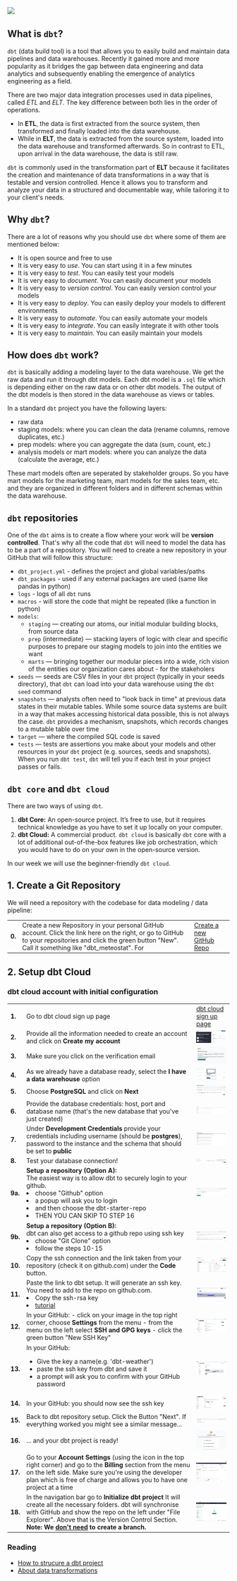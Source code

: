 ![](./images/dbt_foundation.jpg)

## What is `dbt`?
`dbt` (data build tool) is a tool that allows you to easily build and maintain data pipelines and data warehouses. Recently it gained more and more popularity as it bridges the gap between data engineering and data analytics and subsequently enabling the emergence of analytics engineering as a field.

There are two major data integration processes used in data pipelines, called *ETL* and *ELT*. The key difference between both lies in the order of operations. 

- In **ETL**, the data is first extracted from the source system, then transformed and finally loaded into the data warehouse. 
- While in **ELT**, the data is extracted from the source system, loaded into the data warehouse and transformed afterwards. So in contrast to ETL, upon arrival in the data warehouse, the data is still raw. 

`dbt` is commonly used in the transformation part of **ELT** because it facilitates the creation and maintenance of data transformations in a way that is testable and version controlled. Hence it allows you to transform and analyze your data in a structured and documentable way, while tailoring it to your client's needs.

## Why `dbt`?
There are a lot of reasons why you should use `dbt` where some of them are mentioned below:
- It is open source and free to use
- It is very easy to *use*. You can start using it in a few minutes
- It is very easy to *test*. You can easily test your models
- It is very easy to *document*. You can easily document your models
- It is very easy to *version control*. You can easily version control your models
- It is very easy to *deploy*. You can easily deploy your models to different environments
- It is very easy to *automate*. You can easily automate your models
- It is very easy to *integrate*. You can easily integrate it with other tools
- It is very easy to *maintain*. You can easily maintain your models

## How does `dbt` work?
`dbt` is basically adding a modeling layer to the data warehouse. We get the raw data and run it through dbt models. Each dbt model is a `.sql` file which is depending either on the raw data or on other dbt models. The output of the dbt models is then stored in the data warehouse as views or tables.

In a standard `dbt` project you have the following layers:

- raw data
- staging models: where you can clean the data (rename columns, remove duplicates, etc.)
- prep models: where you can aggregate the data (sum, count, etc.)
- analysis models or mart models: where you can analyze the data (calculate the average, etc.)

These mart models often are seperated by stakeholder groups. So you have mart models for the marketing team, mart models for the sales team, etc. and they are organized in different folders and in different schemas within the data warehouse.

## `dbt` repositories

One of the `dbt` aims is to create a flow where your work will be **version controlled**. That's why all the code that `dbt` will need to model the data has to be a part of a repository. You will need to create a new repository in your GitHub that will follow this structure:
- `dbt_project.yml` - defines the project and global variables/paths
- `dbt_packages` - used if any external packages are used (same like pandas in python)
- `logs` - logs of all `dbt` runs
- `macros` - will store the code that might be repeated (like a function in python)
- `models`:
   - `staging` — creating our atoms, our initial modular building blocks, from source data
   - `prep` (intermediate) — stacking layers of logic with clear and specific purposes to prepare our staging models to join into the entities we want 
   - `marts` — bringing together our modular pieces into a wide, rich vision of the entities our organization cares about - for the stakeholers
- `seeds` — seeds are CSV files in your `dbt` project (typically in your seeds directory), that `dbt` can load into your data warehouse using the `dbt seed` command
- `snapshots` — analysts often need to "look back in time" at previous data states in their mutable tables. While some source data systems are built in a way that makes accessing historical data possible, this is not always the case. `dbt` provides a mechanism, snapshots, which records changes to a mutable table over time
- `target` — where the compiled SQL code is saved
- `tests` — tests are assertions you make about your models and other resources in your `dbt` project (e.g. sources, seeds and snapshots). When you run `dbt test`, `dbt` will tell you if each test in your project passes or fails.

## `dbt core` and `dbt cloud`
There are two ways of using `dbt`. 
1. **dbt Core:** An open-source project. It’s free to use, but it requires technical knowledge as you have to set it up locally on your computer.
2. **dbt Cloud:** A commercial product. `dbt cloud` is basically `dbt` core with a lot of additional out-of-the-box features like job orchestration, which you would have to do on your own in the open-source version.  
   

In our week we will use the beginner-friendly `dbt cloud`.

## 1. Create a Git Repository

We will need a repository with the codebase for data modeling / data pipeline:

<table class="bdrless" style="border-width: 0px">
   <tr>
    <td><b>0.</b></td>
    <td>Create a new Repository in your personal GitHub account. Click the link here on the right, or go to GitHub to your repositories and click the green button "New". Call it something like "dbt_meteostat". For</td>
    <td><a href="https://github.com/new">Create a new GitHub Repo</a></td>
   </tr>
</table>



## 2. Setup dbt Cloud 

### dbt cloud account with initial configuration

<table class="bdrless" style="border-width: 0px">
   <tr>
    <td><b>1.</b></td>
    <td>Go to dbt cloud sign up page</td>
    <td><a href="https://www.getdbt.com/signup/">dbt cloud sign up page</a></td>
   </tr>
   <tr>
    <td><b>2.</b></td>
    <td>Provide all the information needed to create an account and click on <b>Create my account</b></td>
    <td><a href="./images/dbt_setup_1.png" target="_blank"><img src="./images/dbt_setup_1.png" style="zoom:20%;" /></a></td>
   </tr>
   <tr>
    <td><b>3.</b></td>
    <td>Make sure you click on the verification email</td>
    <td><a href="./images/dbt_setup_2.png" target="_blank"><img src="./images/dbt_setup_2.png" style="zoom:20%;" /></td>
   </tr>  
   <tr>
    <td><b>4.</b></td>
    <td>As we already have a database ready, select the <b>I have a data warehouse</b> option</td>
    <td><a href="./images/dbt_setup_3.png" target="_blank"><img src="./images/dbt_setup_3.png" style="zoom:20%;" /></td>
   </tr>   
   <tr>
    <td><b>5.</b></td>
    <td>Choose <b>PostgreSQL</b> and click on <b>Next</b></td>
    <td><a href="./images/dbt_setup_4.png" target="_blank"><img src="./images/dbt_setup_4.png" style="zoom:20%;" /></td>
   </tr> 
   <tr>
    <td><b>6.</b></td>
    <td>Provide the database credentials: host, port and database name (that's the new database that you've just created)</td>
    <td><a href="./images/dbt_setup_5.png" target="_blank"><img src="./images/dbt_setup_5.png" style="zoom:20%;" /></td>
   </tr> 
   <tr>
    <td><b>7.</b></td>
    <td>Under <b>Development Credentials</b> provide your credentials including username (should be <b>postgres</b>), password to the instance and the schema that should be set to <b>public</b></td>
    <td><a href="./images/dbt_setup_7.png" target="_blank"><img src="./images/dbt_setup_7.png" style="zoom:20%;" /></td>
   </tr>
   <tr>
    <td><b>8.</b></td>
    <td>Test your database connection!</td>
    <td><a href="./images/dbt_setup_8.png" target="_blank"><img src="./images/dbt_setup_8.png" style="zoom:20%;" /></td>
   </tr>
   <tr>
    <td><b>9a.</b></td>
    <td><b>Setup a repository (Option A):</b> <br>
    The easiest way is to allow dbt to securely login to your github. 
      <li>choose "Github" option</li>
      <li>a popup will ask you to login</li>
      <li>and then choose the dbt-starter-repo</li>
      <li>THEN YOU CAN SKIP TO STEP 16</li>
      </td>
    <td><a href="./images/dbt_setup_9a.png" target="_blank"><img src="./images/dbt_setup_9a.png" style="zoom:20%;" /></td>
   </tr>
   <tr>
    <td><b>9b.</b></td>
    <td><b>Setup a repository (Option B):</b> <br>
    dbt can also get access to a github repo using ssh key
    <li>choose "Git Clone" option</li>   
    <li>follow the steps 10-15</li>
    </td>
    <td><a href="./images/dbt_setup_9b.png" target="_blank"><img src="./images/dbt_setup_9b.png" style="zoom:20%;" /></td>
   </tr>
   <tr>
    <td><b>10.</b></td>
    <td>Copy the ssh connection and the link taken from your repository (check it on github.com) under the <b>Code</b> button.</td>
    <td><a href="./images/dbt_setup_10.png" target="_blank"><img src="./images/dbt_setup_10.png" style="zoom:20%;" /></td>
   </tr>
   <tr>
    <td><b>11.</b></td>
    <td>Paste the link to dbt setup. It will generate an ssh key. You need to add to the repo on github.com.
    <li>Copy the ssh-rsa key</li>
    <li><a href="https://docs.getdbt.com/docs/cloud/git/import-a-project-by-git-url">tutorial</a></td>
    <td><a href="./images/dbt_setup_11.png" target="_blank"><img src="./images/dbt_setup_11.png" style="zoom:20%;" /></td>
   </tr>
   <tr>
    <td><b>12.</b></td>
    <td>In your GitHub:  
    - click on your image in the top right corner, choose <b>Settings</b> from the menu
    - from the menu on the left select <b>SSH and GPG keys</b>
    - click the green button "New SSH Key"
   </td>
    <td><a href="./images/dbt_setup_12.png" target="_blank"><img src="./images/dbt_setup_12.png" style="zoom:20%;" /></td>
   </tr>
   <tr>
    <td><b>13.</b></td>
    <td>In your GitHub:
    <ul>
      <li>Give the key a name(e.g. 'dbt-weather')</li>
      <li>paste the ssh key from dbt and save it</li>
      <li>a prompt will ask you to confirm with your GitHub password</li>
   </ul>
   </td>
    <td><a href="./images/dbt_setup_13.png" target="_blank"><img src="./images/dbt_setup_13.png" style="zoom:20%;" /></td>
   </tr>
   <tr>
    <td><b>14.</b></td>
    <td>In your GitHub: you should now see the ssh key
   </td>
    <td><a href="./images/dbt_setup_14.png" target="_blank"><img src="./images/dbt_setup_14.png" style="zoom:20%;" /></td>
   </tr>
   <tr>
    <td><b>15.</b></td>
    <td>Back to dbt repository setup. Click the Button "Next". If everything worked you might see a similar message...</td>
    <td><a href="./images/dbt_setup_15.png" target="_blank"><img src="./images/dbt_setup_15.png" style="zoom:20%;" /></td>
   </tr>
   <tr>
    <td><b>16.</b></td>
    <td>... and your dbt project is ready!</td>
    <td><a href="./images/dbt_setup_16.png" target="_blank"><img src="./images/dbt_setup_16.png" style="zoom:20%;" /></td>
   </tr>
   <tr>
    <td><b>17.</b></td>
    <td>Go to your <b>Account Settings</b> (using the icon in the top right corner) and go to the <b>Billing</b> section from the menu on the left side. Make sure you're using the developer plan which is free of charge and allows you to have one project at a time </td>
    <td><a href="./images/dbt_setup_17.png" target="_blank"><img src="./images/dbt_setup_17.png" style="zoom:20%;" /></td>
   </tr>   
   <tr>
    <td><b>18.</b></td>
    <td>In the navigation bar go to <b>Initialize dbt project</b> It will create all the necessary folders. dbt will synchronise with GitHub and show the repo on the left under "File Explorer". Above that is the Version Control Section.<br><b>Note: We <u>don't need</u> to create a branch.</b></td>
    <td><a href="./images/dbt_setup_18.png" target="_blank"><img src="./images/dbt_setup_18.png" style="zoom:20%;" /></td>
   </tr>
</table>





### Reading

- [How to strucure a dbt project](https://docs.getdbt.com/guides/best-practices/how-we-structure/1-guide-overview)
- [About data transformations](https://www.getdbt.com/analytics-engineering/transformation/)
